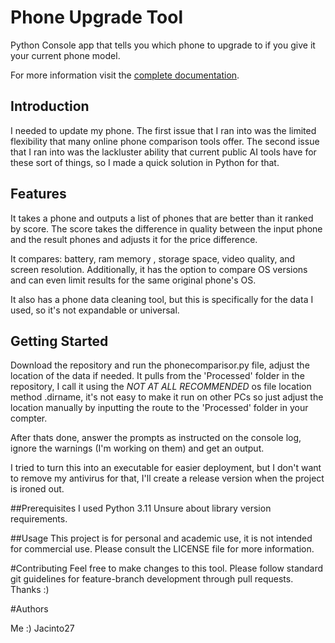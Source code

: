 # Phone Upgrade Tool
Python Console app that tells you which phone to upgrade to if you give it your current phone model.

For more information visit the [complete documentation](./Docs/overview.md).

<!-- Brief introduction and how to get started -->

## Introduction
I needed to update my phone. The first issue that I ran into was the limited flexibility that many online phone comparison
tools offer. The second issue that I ran into was the lackluster ability that current public AI tools have for 
these sort of things, so I made a quick solution in Python for that.

## Features
<!-- List of features -->
It takes a phone and outputs a list of phones that are better than it ranked by score.
The score takes the difference in quality between the input phone and the result phones and adjusts it for the price difference.

It compares: battery, ram memory , storage space, video quality, and screen resolution. Additionally, it has the option 
to compare OS versions and can even limit results for the same original phone's OS.

It also has a phone data cleaning tool, but this is specifically for the data I used, so it's not expandable or universal.

## Getting Started
Download the repository and run the phonecomparisor.py file, adjust the location of the data if needed. It pulls from the 'Processed' folder in the repository, I call it using the *NOT AT ALL RECOMMENDED* os file location method .dirname, it's not easy to make it run on other PCs so just adjust the location manually by inputting the route to the 'Processed' folder in your compter. 

After thats done, answer the prompts as instructed on the console log, ignore the warnings (I'm working on them) and get an output. 

I tried to turn this into an executable for easier deployment, but I don't want to remove my antivirus for that, I'll create a release version when the project is ironed out.

##Prerequisites
I used Python 3.11
Unsure about library version requirements.

##Usage
This project is for personal and academic use, it is not intended for commercial use. Please consult the LICENSE file for more information.

#Contributing
Feel free to make changes to this tool. Please follow standard git guidelines for feature-branch development through pull requests. Thanks :)

#Authors

Me :) Jacinto27
